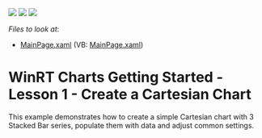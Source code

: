 <!-- default badges list -->
![](https://img.shields.io/endpoint?url=https://codecentral.devexpress.com/api/v1/VersionRange/128567290/13.1.5%2B)
[![](https://img.shields.io/badge/Open_in_DevExpress_Support_Center-FF7200?style=flat-square&logo=DevExpress&logoColor=white)](https://supportcenter.devexpress.com/ticket/details/E4234)
[![](https://img.shields.io/badge/📖_How_to_use_DevExpress_Examples-e9f6fc?style=flat-square)](https://docs.devexpress.com/GeneralInformation/403183)
<!-- default badges end -->
<!-- default file list -->
*Files to look at*:

* [MainPage.xaml](./CS/CartesianChart/MainPage.xaml) (VB: [MainPage.xaml](./VB/CartesianChart/MainPage.xaml))
<!-- default file list end -->
# WinRT Charts Getting Started - Lesson 1 - Create a Cartesian Chart


<p>This example demonstrates how to create a simple Cartesian chart with 3 Stacked Bar series, populate them with data and adjust common settings.<br />
</p>

<br/>


